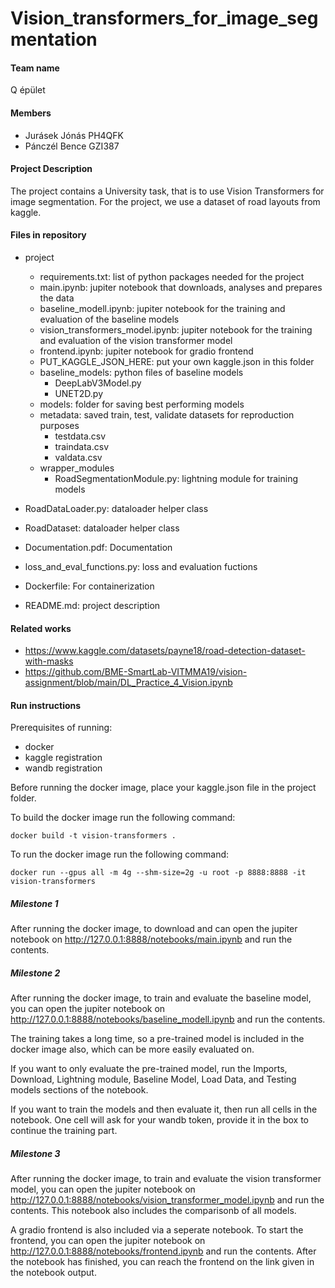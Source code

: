 # Vision_transformers_for_image_segmentation

#### Team name

Q épület

#### Members

- Jurásek Jónás PH4QFK
- Pánczél Bence GZI387

#### Project Description

The project contains a University task, that is to use Vision Transformers for image segmentation.
For the project, we use a dataset of road layouts from kaggle.

#### Files in repository

- project

  - requirements.txt: list of python packages needed for the project
  - main.ipynb: jupiter notebook that downloads, analyses and prepares the data
  - baseline_modell.ipynb: jupiter notebook for the training and evaluation of the baseline models
  - vision_transformers_model.ipynb: jupiter notebook for the training and evaluation of the vision transformer model
  - frontend.ipynb: jupiter notebook for gradio frontend
  - PUT_KAGGLE_JSON_HERE: put your own kaggle.json in this folder
  - baseline_models: python files of baseline models
    - DeepLabV3Model.py
    - UNET2D.py
  - models: folder for saving best performing models
  - metadata: saved train, test, validate datasets for reproduction purposes
    - testdata.csv
    - traindata.csv
    - valdata.csv
  - wrapper_modules
    - RoadSegmentationModule.py: lightning module for training models

- RoadDataLoader.py: dataloader helper class
- RoadDataset: dataloader helper class
- Documentation.pdf: Documentation
- loss_and_eval_functions.py: loss and evaluation fuctions
- Dockerfile: For containerization
- README.md: project description

#### Related works

- https://www.kaggle.com/datasets/payne18/road-detection-dataset-with-masks
- https://github.com/BME-SmartLab-VITMMA19/vision-assignment/blob/main/DL_Practice_4_Vision.ipynb

#### Run instructions

Prerequisites of running:

- docker
- kaggle registration
- wandb registration

Before running the docker image, place your kaggle.json file in the project folder.

To build the docker image run the following command:

```
docker build -t vision-transformers .
```

To run the docker image run the following command:

```
docker run --gpus all -m 4g --shm-size=2g -u root -p 8888:8888 -it vision-transformers
```

##### Milestone 1

After running the docker image, to download and can open the jupiter notebook on http://127.0.0.1:8888/notebooks/main.ipynb and run the contents.

##### Milestone 2

After running the docker image, to train and evaluate the baseline model, you can open the jupiter notebook on http://127.0.0.1:8888/notebooks/baseline_modell.ipynb and run the contents.

The training takes a long time, so a pre-trained model is included in the docker image also, which can be more easily evaluated on.

If you want to only evaluate the pre-trained model, run the Imports, Download, Lightning module, Baseline Model, Load Data, and Testing models sections of the notebook.

If you want to train the models and then evaluate it, then run all cells in the notebook. One cell will ask for your wandb token, provide it in the box to continue the training part.

##### Milestone 3

After running the docker image, to train and evaluate the vision transformer model, you can open the jupiter notebook on http://127.0.0.1:8888/notebooks/vision_transformer_model.ipynb and run the contents. This notebook also includes the comparisonb of all models.

A gradio frontend is also included via a seperate notebook. To start the frontend, you can open the jupiter notebook on http://127.0.0.1:8888/notebooks/frontend.ipynb and run the contents. After the notebook has finished, you can reach the frontend on the link given in the notebook output.
